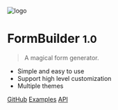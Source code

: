 ![logo](_media/icon.svg)

# FormBuilder <small>1.0</small>

> A magical form generator.

- Simple and easy to use
- Support high level customization
- Multiple themes

[GitHub](https://github.com/csc309-summer-2020/js-library-yeqixin)
[Examples]()
[API](#FormBuilder)
